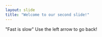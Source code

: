 ```yaml
---
layout: slide
title: "Welcome to our second slide!"
---
```

"Fast is slow"
Use the left arrow to go back!
